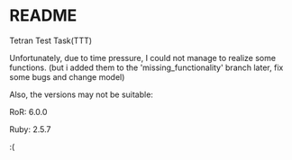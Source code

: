 # README

Tetran Test Task(TTT)

Unfortunately, due to time pressure, I could not manage to realize some functions. (but i added them to the 'missing_functionality' branch later, fix some bugs and change model)

Also, the versions may not be suitable:

RoR: 6.0.0

Ruby: 2.5.7

:(
